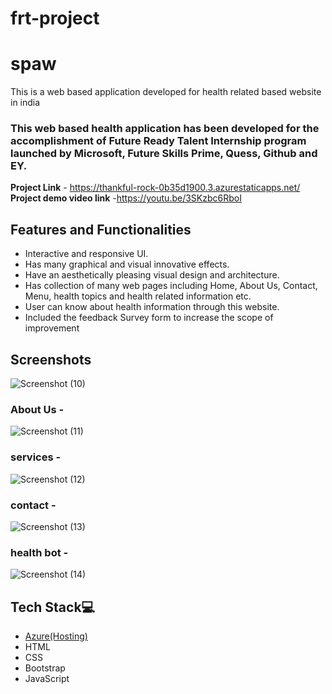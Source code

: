 # frt-project

# spaw

This is a web based application developed for health related based website in india

### This web based health application has been developed for the accomplishment of Future Ready Talent Internship program launched by Microsoft, Future Skills Prime, Quess, Github and EY.

**Project Link** - https://thankful-rock-0b35d1900.3.azurestaticapps.net/
**Project demo video link** -https://youtu.be/3SKzbc6RboI

## Features and Functionalities 

- Interactive and responsive UI.
- Has many graphical and visual innovative effects.
- Have an aesthetically pleasing visual design and architecture.
- Has collection of many web pages including Home, About Us, Contact, Menu, health topics and health related information etc.
- User can know about health information through this website.
- Included the feedback Survey form to increase the scope of improvement 

## Screenshots


   ![Screenshot (10)](https://github.com/20A31A0571/frt-project/assets/109946603/4fbc3b7a-66d9-4e92-9446-c075895009ee)


### About Us -



![Screenshot (11)](https://github.com/20A31A0571/frt-project/assets/109946603/14d76ac0-2e7f-4c13-aa1c-a1a0d6cfe6ef)


### services -



![Screenshot (12)](https://github.com/20A31A0571/frt-project/assets/109946603/d4677f85-bc67-469e-a5b4-7c547320ffa3)


### contact -


![Screenshot (13)](https://github.com/20A31A0571/frt-project/assets/109946603/2125db2a-f0f7-4109-82b9-e498c5305fd7)


### health bot -


![Screenshot (14)](https://github.com/20A31A0571/frt-project/assets/109946603/9f814899-d4ec-4e01-9e75-f4e72e8fa5c3)


## Tech Stack💻

- [Azure(Hosting)](https://azure.microsoft.com/en-in/features/azure-portal/)
- HTML
- CSS
- Bootstrap
- JavaScript
